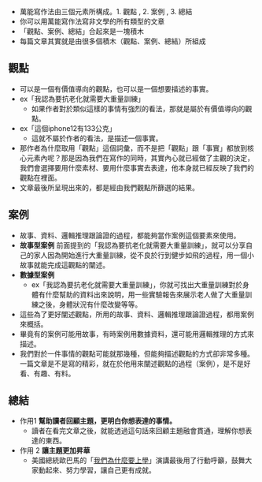 
- 萬能寫作法由三個元素所構成。1. 觀點 , 2. 案例 , 3. 總結
- 你可以用萬能寫作法寫非文學的所有類型的文章
- 「觀點、案例、總結」合起來是一塊積木
-  每篇文章其實就是由很多個積木（觀點、案例、總結）所組成

## 觀點

- 可以是一個有價值導向的觀點，也可以是一個想要描述的事實。
- ex「我認為要抗老化就需要大重量訓練」
  - 如果作者對於類似這樣的事情有強烈的看法，那就是屬於有價值導向的觀點。
- ex「這個iphone12有133公克」
  - 這就不屬於作者的看法，是描述一個事實。
- 那作者為什麼取用「觀點」這個詞彙，而不是把「觀點」跟「事實」都放到核心元素內呢？那是因為我們在寫作的同時，其實內心就已經做了主觀的決定，我們會選擇要用什麼素材、要用什麼事實去表達，他本身就已經反映了我們的觀點在裡面。
- 文章最後所呈現出來的，都是經由我們觀點所篩選的結果。

## 案例

- 故事、資料、邏輯推理跟論證的過程，都能夠當作案例這個要素來使用。
-   **故事型案例** 前面提到的「我認為要抗老化就需要大重量訓練」，就可以分享自己的家人因為開始進行大重量訓練，從不良於行到健步如飛的過程，用一個小故事就能完成這觀點的闡述。
-   **數據型案例**
    - ex「我認為要抗老化就需要大重量訓練」，你就可找出大重量訓練對於身體有什麼幫助的資料出來說明，用一些實驗報告來展示老人做了大重量訓練之後，身體狀況有什麼改變等等。
- 這些為了更好闡述觀點，所用的故事、資料、邏輯推理跟論證過程，都用案例來概括。
- 畢竟有的案例可能用故事，有時案例用數據資料，還可能用邏輯推理的方式來描述。
- 我們對於一件事情的觀點可能就那幾種，但能夠描述觀點的方式卻非常多種。一篇文章是不是寫的精彩，就在於他用來闡述觀點的過程（案例），是不是好看、有趣、有料。

## 總結

- 作用1 **幫助讀者回顧主題，更明白你想表達的事情。**
  - 讀者在看完文章之後，就能透過這句話來回顧主題融會貫通，理解你想表達的東西。
- 作用 2 **讓主題更加昇華**
  - 美國總統歐巴馬的「[我們為什麼要上學](https://www.bilibili.com/video/av7191263/)」演講最後用了行動呼籲，鼓舞大家動起來、努力學習，讓自己更有成就。